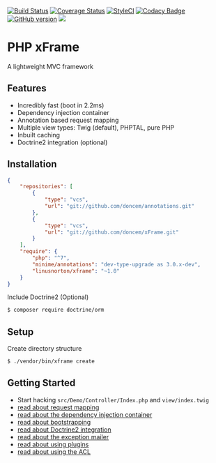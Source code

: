 [![Build Status](https://travis-ci.org/doncem/xFrame.svg?branch=master)](https://travis-ci.org/doncem/xFrame)
[![Coverage Status](https://coveralls.io/repos/github/doncem/xFrame/badge.svg?branch=master)](https://coveralls.io/github/doncem/xFrame?branch=master)
[![StyleCI](https://styleci.io/repos/89096514/shield?branch=master)](https://styleci.io/repos/89096514)
[![Codacy Badge](https://api.codacy.com/project/badge/Grade/535f228f40bb45e1ab086d8bc1b9655e)](https://www.codacy.com/app/doncem/xFrame)
[![GitHub version](https://badge.fury.io/gh/doncem%2FxFrame.svg)](https://badge.fury.io/gh/doncem%2FxFrame)
![](https://reposs.herokuapp.com/?path=doncem/xFrame)

PHP xFrame
==========

A lightweight MVC framework

Features
--------

* Incredibly fast (boot in 2.2ms)
* Dependency injection container
* Annotation based request mapping
* Multiple view types: Twig (default), PHPTAL, pure PHP
* Inbuilt caching
* Doctrine2 integration (optional)

Installation
------------

```json
{
    "repositories": [
        {
            "type": "vcs",
            "url": "git://github.com/doncem/annotations.git"
        },
        {
            "type": "vcs",
            "url": "git://github.com/doncem/xFrame.git"
        }
    ],
    "require": {
        "php": "^7",
        "minime/annotations": "dev-type-upgrade as 3.0.x-dev",
        "linusnorton/xframe": "~1.0"
    }
}
```

Include Doctrine2 (Optional)

```bash
$ composer require doctrine/orm
```

Setup
-----

Create directory structure

```bash
$ ./vendor/bin/xframe create
```

Getting Started
---------------

* Start hacking `src/Demo/Controller/Index.php` and `view/index.twig`
* [read about request mapping](http://www.donatasmart.lt/xFrame/request-mapping)
* [read about the dependency injection container](http://www.donatasmart.lt/xFrame/dependency-injection-container)
* [read about bootstrapping](http://www.donatasmart.lt/xFrame/bootstrap)
* [read about Doctrine2 integration](http://www.donatasmart.lt/xFrame/doctrine2-integration)
* [read about the exception mailer](http://www.donatasmart.lt/xFrame/exception-mailer)
* [read about using plugins](http://www.donatasmart.lt/xFrame/using-plugins)
* [read about using the ACL](http://www.donatasmart.lt/xFrame/using-the-acl)
